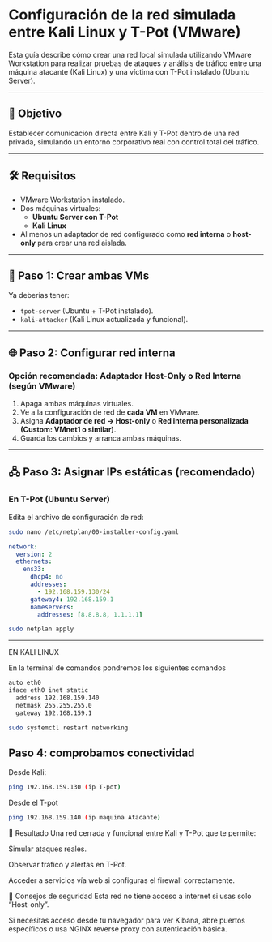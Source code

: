 # Configuración de la red simulada entre Kali Linux y T-Pot (VMware)

Esta guía describe cómo crear una red local simulada utilizando VMware Workstation para realizar pruebas de ataques y análisis de tráfico entre una máquina atacante (Kali Linux) y una víctima con T-Pot instalado (Ubuntu Server).

---

## 📌 Objetivo

Establecer comunicación directa entre Kali y T-Pot dentro de una red privada, simulando un entorno corporativo real con control total del tráfico.

---

## 🛠 Requisitos

- VMware Workstation instalado.
- Dos máquinas virtuales:
  - **Ubuntu Server con T-Pot**
  - **Kali Linux**
- Al menos un adaptador de red configurado como **red interna** o **host-only** para crear una red aislada.

---

## 🧱 Paso 1: Crear ambas VMs

Ya deberías tener:

- `tpot-server` (Ubuntu + T-Pot instalado).
- `kali-attacker` (Kali Linux actualizada y funcional).

---

## 🌐 Paso 2: Configurar red interna

### Opción recomendada: Adaptador **Host-Only** o **Red Interna** (según VMware)

1. Apaga ambas máquinas virtuales.
2. Ve a la configuración de red de **cada VM** en VMware.
3. Asigna **Adaptador de red → Host-only** o **Red interna personalizada (Custom: VMnet1 o similar)**.
4. Guarda los cambios y arranca ambas máquinas.

---

## 🖧 Paso 3: Asignar IPs estáticas (recomendado)

### En T-Pot (Ubuntu Server)

Edita el archivo de configuración de red:
```bash
sudo nano /etc/netplan/00-installer-config.yaml
```
```00.installer-config.yaml
network:
  version: 2
  ethernets:
    ens33:
      dhcp4: no
      addresses:
        - 192.168.159.130/24
      gateway4: 192.168.159.1
      nameservers:
        addresses: [8.8.8.8, 1.1.1.1]
```

```bash
sudo netplan apply
```
---

EN KALI LINUX

En la terminal de comandos pondremos los siguientes comandos
```bash
auto eth0
iface eth0 inet static
  address 192.168.159.140
  netmask 255.255.255.0
  gateway 192.168.159.1

sudo systemctl restart networking
```

## Paso 4: comprobamos conectividad

Desde Kali:
```bash
ping 192.168.159.130 (ip T-pot)
```
Desde el T-pot
```bash
ping 192.168.159.140 (ip maquina Atacante)
```

🎯 Resultado
Una red cerrada y funcional entre Kali y T-Pot que te permite:

Simular ataques reales.

Observar tráfico y alertas en T-Pot.

Acceder a servicios vía web si configuras el firewall correctamente.

🔐 Consejos de seguridad
Esta red no tiene acceso a internet si usas solo “Host-only”.

Si necesitas acceso desde tu navegador para ver Kibana, abre puertos específicos o usa NGINX reverse proxy con autenticación básica.
